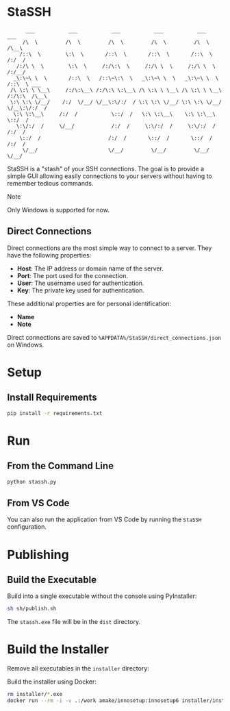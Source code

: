 # StaSSH

```
      ___           ___           ___           ___           ___           ___
     /\  \         /\  \         /\  \         /\  \         /\  \         /\__\
    /::\  \        \:\  \       /::\  \       /::\  \       /::\  \       /:/  /
   /:/\ \  \        \:\  \     /:/\:\  \     /:/\ \  \     /:/\ \  \     /:/__/
  _\:\~\ \  \       /::\  \   /::\~\:\  \   _\:\~\ \  \   _\:\~\ \  \   /::\  \ ___
 /\ \:\ \ \__\     /:/\:\__\ /:/\:\ \:\__\ /\ \:\ \ \__\ /\ \:\ \ \__\ /:/\:\  /\__\
 \:\ \:\ \/__/    /:/  \/__/ \/__\:\/:/  / \:\ \:\ \/__/ \:\ \:\ \/__/ \/__\:\/:/  /
  \:\ \:\__\     /:/  /           \::/  /   \:\ \:\__\    \:\ \:\__\        \::/  /
   \:\/:/  /     \/__/            /:/  /     \:\/:/  /     \:\/:/  /        /:/  /
    \::/  /                      /:/  /       \::/  /       \::/  /        /:/  /
     \/__/                       \/__/         \/__/         \/__/         \/__/
```

StaSSH is a "stash" of your SSH connections.
The goal is to provide a simple GUI allowing easily connections to your servers without having to remember tedious commands.

> [!NOTE]
> Only Windows is supported for now.

## Direct Connections

Direct connections are the most simple way to connect to a server. They have the following properties:

- **Host**: The IP address or domain name of the server.
- **Port**: The port used for the connection.
- **User**: The username used for authentication.
- **Key**: The private key used for authentication.

These additional properties are for personal identification:

- **Name**
- **Note**

Direct connections are saved to `%APPDATA%/StaSSH/direct_connections.json` on Windows.

# Setup

## Install Requirements

```bash
pip install -r requirements.txt
```

# Run

## From the Command Line

```bash
python stassh.py
```

## From VS Code

You can also run the application from VS Code by running the `StaSSH` configuration.

# Publishing

## Build the Executable

Build into a single executable without the console using PyInstaller:

```bash
sh sh/publish.sh
```

The ``stassh.exe`` file will be in the ``dist`` directory.

# Build the Installer

Remove all executables in the ``installer`` directory:

Build the installer using Docker:

```bash
rm installer/*.exe
docker run --rm -i -v .:/work amake/innosetup:innosetup6 installer/installer.iss
```
